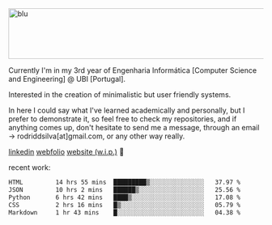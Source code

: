 
<img width="1415" height="100" alt="blu" src="https://github.com/rdsilva01/rdsilva01/assets/101207588/deb060e5-d035-4f09-b511-e3f50605b207">

Currently I'm in my 3rd year of Engenharia Informática [Computer Science and Engineering] @ UBI [Portugal].

Interested in the creation of minimalistic but user friendly systems.

In here I could say what I've learned academically and personally, but I prefer to demonstrate it, so feel free to check my repositories, and if anything comes up, don't hesitate to send me a message, through an email -> rodriddsilva[at]gmail.com, or any other way really.

[linkedin](https://www.linkedin.com/in/rodrigo-silva-455b291bb/)
[webfolio](https://rdsilva01.github.io/portfolio-resume)
[website (w.i.p.)](https://rdsilva01.github.io/) 🏁

<!-- ![](https://komarev.com/ghpvc/?username=rdsilva01) -->

recent work:
<!--START_SECTION:waka-->

```txt
HTML         14 hrs 55 mins  █████████▒░░░░░░░░░░░░░░░   37.97 %
JSON         10 hrs 2 mins   ██████▒░░░░░░░░░░░░░░░░░░   25.56 %
Python       6 hrs 42 mins   ████▒░░░░░░░░░░░░░░░░░░░░   17.08 %
CSS          2 hrs 16 mins   █▒░░░░░░░░░░░░░░░░░░░░░░░   05.79 %
Markdown     1 hr 43 mins    █░░░░░░░░░░░░░░░░░░░░░░░░   04.38 %
```

<!--END_SECTION:waka-->

